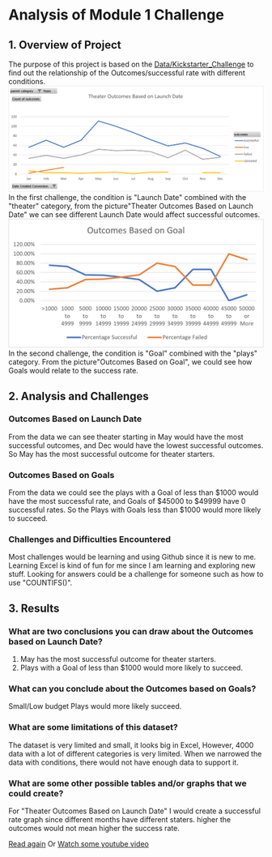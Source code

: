 # Analysis of Module 1 Challenge


## 1. Overview of Project
The purpose of this project is based on the [Data/Kickstarter_Challenge](https://github.com/zk100yyy/kickstarter-analysis/blob/resources/resources/Kickstarter_Challenge.xlsx?raw=true) to find out the relationship of the Outcomes/successful rate with different conditions.
![image_name](https://github.com/zk100yyy/kickstarter-analysis/blob/resources/resources/Theater_Outcomes_vs_Launch.png?raw=true)
In the first challenge, the condition is  "Launch Date" combined with the "theater" category, from the picture"Theater Outcomes Based on Launch Date" we can see different Launch Date would affect successful outcomes.
![image_name](https://github.com/zk100yyy/kickstarter-analysis/blob/resources/resources/Outcomes_vs_Goals.png?raw=true)
In the second challenge, the condition is "Goal" combined with the "plays" category. From the picture"Outcomes Based on Goal", we could see how Goals would relate to the success rate.

## 2. Analysis and Challenges
### Outcomes Based on Launch Date
From the data we can see theater starting in May would have the most successful outcomes, and Dec would have the lowest successful outcomes. So May has the most successful outcome for theater starters.
### Outcomes Based on Goals
From the data we could see the plays with a Goal of less than $1000 would have the most successful rate, and Goals of $45000 to $49999 have 0 successful rates. So the Plays with Goals less than $1000 would more likely to succeed.
### Challenges and Difficulties Encountered
Most challenges would be learning and using Github since it is new to me. Learning Excel is kind of fun for me since I am learning and exploring new stuff. Looking for answers could be a challenge for someone such as how to use "COUNTIFS()".

## 3. Results
### What are two conclusions you can draw about the Outcomes based on Launch Date?
1. May has the most successful outcome for theater starters. 
2. Plays with a Goal of less than $1000 would more likely to succeed.

### What can you conclude about the Outcomes based on Goals?
Small/Low budget Plays would more likely succeed. 

### What are some limitations of this dataset?
The dataset is very limited and small, it looks big in Excel, However, 4000 data with a lot of different categories is very limited. When we narrowed the data with conditions, there would not have enough data to support it.
### What are some other possible tables and/or graphs that we could create?
For "Theater Outcomes Based on Launch Date" I would create a successful rate graph since different months have different staters. higher the outcomes would not mean higher the success rate.



[Read again](https://github.com/zk100yyy/Bootcamp/new/main#1-overview-of-project) Or [Watch some youtube video](https://www.google.com)
